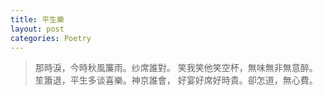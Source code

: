 ```yaml
---
title: 平生樂
layout: post
categories: Poetry
---
```

>那時淚，今時秋風簾雨。纱席誰對。 笑我笑他笑空杯，無味無非無意醉。<br> 笙簫退，平生多谈喜樂。神京誰會， 好宴好席好時貴。卻怎道，無心費。